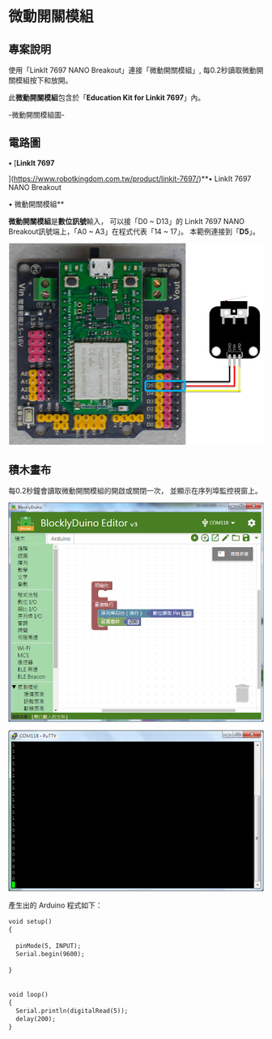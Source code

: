 # 微動開關模組

## 專案說明

使用「LinkIt 7697 NANO Breakout」連接「微動開關模組」, 每0.2秒讀取微動開關模組按下和放開。
  
此**微動開關模組**包含於「**Education Kit for Linkit 7697**」內。
  
-微動開關模組圖-

## 電路圖

**•**	[**LinkIt 7697**
  
](https://www.robotkingdom.com.tw/product/linkit-7697/)**•	LinkIt 7697 NANO Breakout
  
•	微動開關模組**

**微動開關模組**是**數位訊號**輸入， 可以接「D0 ~ D13」的 LinkIt 7697 NANO Breakout訊號端上，「A0 ~ A3」在程式代表「14 ~ 17」。 本範例連接到「**D5**」。

![](../.gitbook/assets/linkit7697_microswitch_01.png)

## 積木畫布

每0.2秒鐘會讀取微動開關模組的開啟或關閉一次， 並顯示在序列埠監控視窗上。

![](../.gitbook/assets/linkit7697_microswitch_02.png)

![](../.gitbook/assets/linkit7697_microswitch_03.png)

產生出的 Arduino 程式如下：

```text
void setup()
{

  pinMode(5, INPUT);
  Serial.begin(9600);

}


void loop()
{
  Serial.println(digitalRead(5));
  delay(200);
}

```




